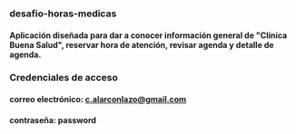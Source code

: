 ### desafio-horas-medicas

#### Aplicación diseñada para dar a conocer información general de "Clínica Buena Salud", reservar hora de atención, revisar agenda y detalle de agenda.

### Credenciales de acceso

#### correo electrónico: c.alarconlazo@gmail.com
#### contraseña: password